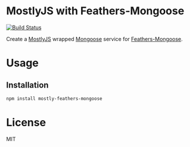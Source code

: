 MostlyJS with Feathers-Mongoose
===============================

[![Build Status](https://travis-ci.org/mostlyjs/mostly-feathers-mongoose.svg)](https://travis-ci.org/mostlyjs/mostly-feathers-mongoose)

Create a [MostlyJS](https://github.com/MostlyJS) wrapped [Mongoose](http://mongoosejs.com/) service for [Feathers-Mongoose](https://github.com/feathersjs/feathers-mongoose).

# Usage

## Installation

```bash
npm install mostly-feathers-mongoose
```

# License

MIT